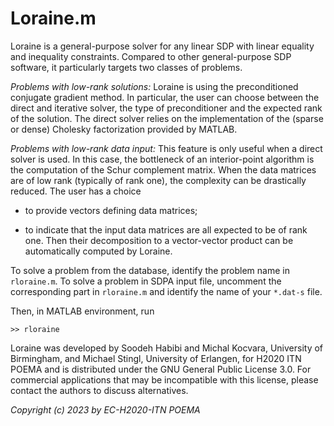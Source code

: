 # Loraine.m

Loraine is a general-purpose solver for any linear SDP with linear equality and inequality constraints. Compared to other general-purpose SDP software, it particularly targets two classes of problems.

*Problems with low-rank solutions:* Loraine is using the preconditioned conjugate gradient method. In particular, the user can choose between the direct and iterative solver, the type of preconditioner and the expected rank of the solution. The direct solver relies on the implementation of the (sparse or dense) Cholesky factorization provided by MATLAB.

*Problems with low-rank data input:* This feature is only useful when a direct solver is used. In this case, the bottleneck of an interior-point algorithm is the computation of the Schur complement matrix. When the data matrices are of low rank (typically of rank one), the complexity can be drastically reduced. The user has a choice

- to provide vectors defining data matrices;
    
- to indicate that the input data matrices are all expected to be of rank one. Then their decomposition to a vector-vector product can be automatically computed by Loraine.

To solve a problem from the database, identify the problem name in `rloraine.m`. To solve a problem in SDPA input file, uncomment the corresponding part in `rloraine.m` and identify the name of your `*.dat-s` file.

Then, in MATLAB environment, run
  
`>> rloraine`

Loraine was developed by Soodeh Habibi and Michal Kocvara, University of Birmingham, and Michael Stingl, University of Erlangen, for H2020 ITN POEMA
and is distributed under the GNU General Public License 3.0. For commercial applications that may be incompatible with this license, please contact the authors to discuss alternatives. 

*Copyright (c) 2023 by EC-H2020-ITN POEMA*
